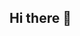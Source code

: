 ## Hi there 👋

<!--
# DevOps Portfolio Project

This project demonstrates a complete CI/CD pipeline using modern DevOps tools and practices. It includes:

- **GitHub** for source control
- **Azure DevOps Pipelines** triggered via GitHub webhooks
- **Self-hosted agent** running on a local machine
- **Terraform** for infrastructure as code
- **Kubernetes** (local deployment via Minikube or K3s)
- **Docker Hub** as container registry
- **Grafana** for monitoring and observability
- **AI chatbot** deployed as a microservice

The purpose of this repository is to showcase my skills in setting up scalable, automated DevOps workflows in a hybrid (local + cloud-ready) environment. It serves as a hands-on, self-contained portfolio to demonstrate:
- CI/CD pipelines
- Containerization and orchestration
- Infrastructure provisioning
- Monitoring and logging
- GitOps workflows
- AI service integration

> 🚀 This repo is intended for learning, demonstration, and technical validation of DevOps capabilities.


-->
